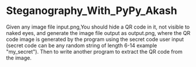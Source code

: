 # Steganography_With_PyPy_Akash
Given any image file input.png,You should hide a QR code in it, not visible to naked eyes, and generate the image file output as output.png, where the QR code image is generated by the program using the secret code user input (secret code can be any random string of length 6-14 example "my_secret"). Then to write another program to extract the QR code from the image.
